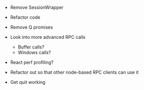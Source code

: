 - Remove SessionWrapper
- Refactor code
- Remove Q promises
- Look into more advanced RPC calls
    - Buffer calls?
    - Windows calls?

- React perf profiling?
- Refactor out so that other node-based RPC clients can use it

- Get quit working
